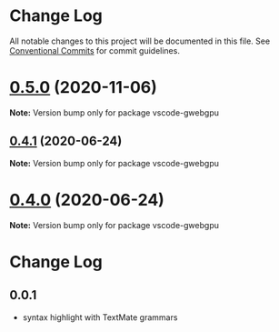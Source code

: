 # Change Log

All notable changes to this project will be documented in this file.
See [Conventional Commits](https://conventionalcommits.org) for commit guidelines.

# [0.5.0](https://github.com/antvis/GWebGPUEngine/compare/v0.4.1...v0.5.0) (2020-11-06)

**Note:** Version bump only for package vscode-gwebgpu





## [0.4.1](https://github.com/antvis/GWebGPUEngine/compare/v0.4.0...v0.4.1) (2020-06-24)

**Note:** Version bump only for package vscode-gwebgpu





# [0.4.0](https://github.com/antvis/GWebGPUEngine/compare/v0.3.0...v0.4.0) (2020-06-24)

**Note:** Version bump only for package vscode-gwebgpu





# Change Log

## 0.0.1

* syntax highlight with TextMate grammars
